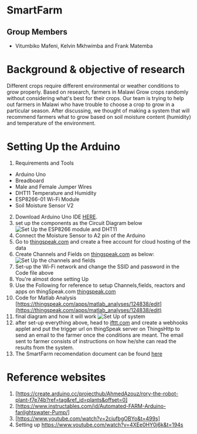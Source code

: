 # SmartFarm
## Group Members
* Vitumbiko Mafeni, Kelvin Mkhwimba and Frank Matemba

# Background & objective of research
Different crops require different environmental or weather conditions to grow properly. Based on research, farmers in Malawi Grow crops randomly without considering what's best for their crops. Our team is trying to help out farmers in Malawi who have trouble to choose a crop to grow in a particular season. After discussing, we thought of making a system that will recommend farmers what to grow based on soil moisture content (humidity) and temperature of the environment.  

# Setting Up the Arduino
1. Requirements and Tools
  * Arduino Uno
  * Breadboard
  * Male and Female Jumper Wires
  * DHT11 Temperature and Humidity
  * ESP8266-01 Wi-Fi Module
  * Soil Moisture Sensor V2
2. Download Arduino Uno IDE [HERE](https://www.arduino.cc/en/Main/Software).
3. set up the components as the Circuit Diagram below ![Set Up the ESP8266 module and DHT11](https://iotdesignpro.com/sites/default/files/inline-images/Circuit-Diagram-for-IoT-based-Temperature-and-Humidity-Monitoring-on-Thingspeak-using-Arduino-and-ESP8266.png "Diagram")
4. Connect the Moisture Sensor to A2 pin of the Arduino 
5. Go to [thingspeak.com](https://www.thingspeak.com) and create a free account for cloud hosting of the data
6. Create Channels and Fields on [thingspeak.com](https://thingspeak.com/channels) as below: ![Set Up the channels and fields](https://www.flex-iot.com/wp-content/uploads/2018/03/ThingSpeak2-500x219.jpg "Diagram")
6. Set-up the Wi-Fi network and change the SSID and password in the Code file above
7. You're almost done setting Up
8. Use the Following for reference to setup Channels,fields, reactors and apps on thingSpeak.com [thingspeak.com](https://thingspeak.com/channels/766328)
9. Code for Matlab Analysis [https://thingspeak.com/apps/matlab_analyses/124838/edit](https://thingspeak.com/apps/matlab_analyses/124838/edit)
10. final diagram and how it will work ![Set Up of system](https://electronicsforu.com/wp-contents/uploads/2017/02/172-4.jpg "Diagram")
11. after set-up everything above, head to [ifttt.com](https://ifttt.com/my_applets) and create a webhooks applet and put the trigger url on thingSpeak server on ThingsHttp to send an email to the farmer once the conditions are meant. The email sent to farmer consists of instructions on how he/she can read the results from the system.
12. The SmartFarm recomendation document can be found [here](http://bit.ly/2Jpk5ig)

# Reference websites
1. [https://create.arduino.cc/projecthub/AhmedAzouz/rory-the-robot-plant-f7e74b?ref=tag&ref_id=plants&offset=0]
2. [https://www.instructables.com/id/Automated-FARM-Arduino-fanlightswater-Pump/]
3. [https://www.youtube.com/watch?v=2cjufbgOBYo&t=499s]
4. Setting up https://www.youtube.com/watch?v=4XEe0HY0j6k&t=194s
